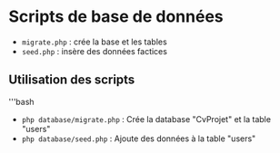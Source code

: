 # Scripts de base de données
- `migrate.php` : crée la base et les tables
- `seed.php` : insère des données factices

## Utilisation des scripts
'''bash
- `php database/migrate.php` : Crée la database "CvProjet" et la table "users"
- `php database/seed.php`  : Ajoute des données à la table "users"

#
